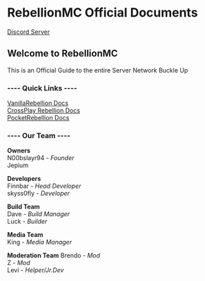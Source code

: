 # RebellionMC Official Documents 
[Discord Server](https://discord.com/invite/vDeTx8BFU3)

## Welcome to RebellionMC 
This is an Official Guide to the entire Server Network
Buckle Up

### ---- Quick Links ----

[VanillaRebellion Docs](https://github.com/RebellionMC/.github/blob/main/profile/Docs/VanillaRebellion.md)<br>
[CrossPlay Rebellion Docs](https://github.com/RebellionMC/.github/blob/main/profile/Docs/CrossplayRebellion.md)<br>
[PocketRebellion Docs](https://github.com/RebellionMC/.github/blob/main/profile/Docs/PocketRebellion.md)<br>


### ---- Our Team ----

**Owners** <br>
N00bslayr94 - *Founder* <br>
Jepium

**Developers** <br>
Finnbar - *Head Developer* <br>
skyss0fly - *Developer*

 **Build Team** <br>
Dave - *Build Manager* <br>
Luck - *Builder*

**Media Team** <br>
King - *Media Manager*

**Moderation Team** <bd>
Brendo - *Mod* <br>
 Z - *Mod* <br>
Levi - *Helper/Jr.Dev*
